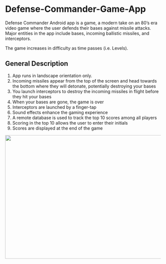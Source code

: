 # Defense-Commander-Game-App
Defense Commander Android app is a game, a modern take on an 80’s era video game where the user defends their bases against 
missile attacks. Major entities in the app include bases, incoming ballistic missiles, and interceptors. 

The game increases in difficulty as time passes (i.e. Levels).

## General Description
1. App runs in landscape orientation only.
2. Incoming missiles appear from the top of the screen and head towards the bottom where they will detonate, potentially destroying your bases
3. You launch interceptors to destroy the incoming missiles in flight before they hit your bases 
4. When your bases are gone, the game is over
5. Interceptors are launched by a finger-tap
6. Sound effects enhance the gaming experience
7. A remote database is used to track the top 10 scores among all players
8. Scoring in the top 10 allows the user to enter their initials
9. Scores are displayed at the end of the game

<img src="./app/src/main/res/a4.gif" width="800" height="400"/>
